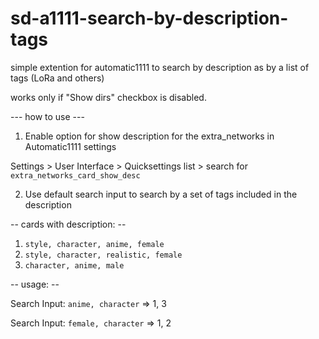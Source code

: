 # sd-a1111-search-by-description-tags
simple extention for automatic1111 to search by description as by a list of tags (LoRa and others)

works only if "Show dirs" checkbox is disabled.

--- how to use ---

1. Enable option for show description for the extra_networks in Automatic1111 settings

Settings > User Interface > Quicksettings list > search for `extra_networks_card_show_desc`

2. Use default search input to search by a set of tags included in the description

-- cards with description: --

1) `style, character, anime, female`
2) `style, character, realistic, female`
3) `character, anime, male`

-- usage: --

Search Input: `anime, character`
=> 1, 3

Search Input: `female, character`
=> 1, 2
